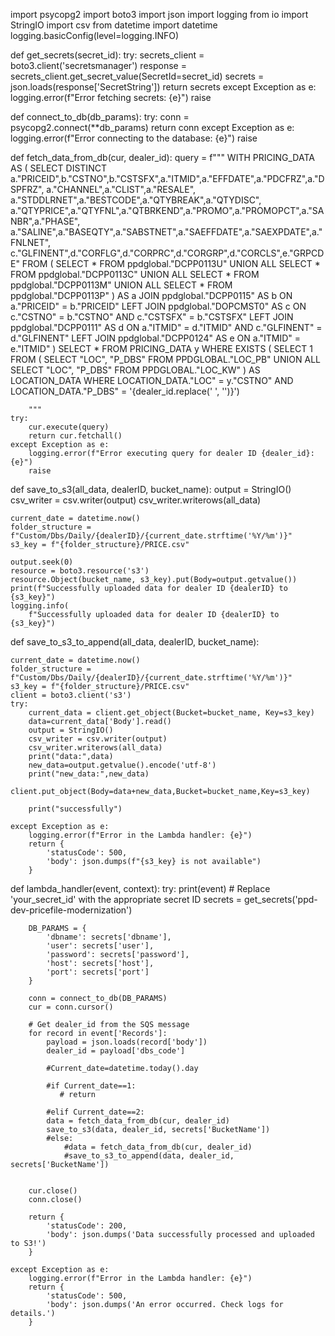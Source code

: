 import psycopg2
import boto3
import json
import logging
from io import StringIO
import csv
from datetime import datetime
logging.basicConfig(level=logging.INFO)


def get_secrets(secret_id):
    try:
        secrets_client = boto3.client('secretsmanager')
        response = secrets_client.get_secret_value(SecretId=secret_id)
        secrets = json.loads(response['SecretString'])
        return secrets
    except Exception as e:
        logging.error(f"Error fetching secrets: {e}")
        raise


def connect_to_db(db_params):
    try:
        conn = psycopg2.connect(**db_params)
        return conn
    except Exception as e:
        logging.error(f"Error connecting to the database: {e}")
        raise


def fetch_data_from_db(cur, dealer_id):
    query = f"""
        WITH PRICING_DATA AS (
        SELECT DISTINCT
        a."PRICEID",b."CSTNO",b."CSTSFX",a."ITMID",a."EFFDATE",a."PDCFRZ",a."DSPFRZ",
        a."CHANNEL",a."CLIST",a."RESALE", a."STDDLRNET",a."BESTCODE",a."QTYBREAK",a."QTYDISC",
        a."QTYPRICE",a."QTYFNL",a."QTBRKEND",a."PROMO",a."PROMOPCT",a."SANBR",a."PHASE",
        a."SALINE",a."BASEQTY",a."SABSTNET",a."SAEFFDATE",a."SAEXPDATE",a."FNLNET",
        c."GLFINENT",d."CORFLG",d."CORPRC",d."CORGRP",d."CORCLS",e."GRPCDE"
               FROM (
        SELECT * FROM ppdglobal."DCPP0113U"
        UNION ALL
        SELECT * FROM ppdglobal."DCPP0113C"
        UNION ALL
        SELECT * FROM ppdglobal."DCPP0113M"
        UNION ALL
        SELECT * FROM ppdglobal."DCPP0113P"
        ) AS a
        JOIN ppdglobal."DCPP0115" AS b ON a."PRICEID" = b."PRICEID"
        LEFT JOIN ppdglobal."DOPCMST0" AS c ON c."CSTNO" = b."CSTNO" AND c."CSTSFX" = b."CSTSFX"
        LEFT JOIN ppdglobal."DCPP0111" AS d ON a."ITMID" = d."ITMID" AND c."GLFINENT" = d."GLFINENT"
        LEFT JOIN ppdglobal."DCPP0124" AS e ON a."ITMID" = e."ITMID"
        )
        SELECT *
        FROM PRICING_DATA y
        WHERE EXISTS (
        SELECT 1
        FROM (
        SELECT "LOC", "P_DBS" FROM PPDGLOBAL."LOC_PB"
        UNION ALL
        SELECT "LOC", "P_DBS" FROM PPDGLOBAL."LOC_KW"
        ) AS LOCATION_DATA
        WHERE LOCATION_DATA."LOC" = y."CSTNO"
        AND LOCATION_DATA."P_DBS" = '{dealer_id.replace(' ', '')}')
       
        """
    try:
        cur.execute(query)
        return cur.fetchall()
    except Exception as e:
        logging.error(f"Error executing query for dealer ID {dealer_id}: {e}")
        raise


def save_to_s3(all_data, dealerID, bucket_name):
    output = StringIO()
    csv_writer = csv.writer(output)
    csv_writer.writerows(all_data)

    current_date = datetime.now()
    folder_structure = f"Custom/Dbs/Daily/{dealerID}/{current_date.strftime('%Y/%m')}"
    s3_key = f"{folder_structure}/PRICE.csv"

    output.seek(0)
    resource = boto3.resource('s3')
    resource.Object(bucket_name, s3_key).put(Body=output.getvalue())
    print(f"Successfully uploaded data for dealer ID {dealerID} to {s3_key}")
    logging.info(
        f"Successfully uploaded data for dealer ID {dealerID} to {s3_key}")

def save_to_s3_to_append(all_data, dealerID, bucket_name):
    
    current_date = datetime.now()
    folder_structure = f"Custom/Dbs/Daily/{dealerID}/{current_date.strftime('%Y/%m')}"
    s3_key = f"{folder_structure}/PRICE.csv"
    client = boto3.client('s3')
    try:
        current_data = client.get_object(Bucket=bucket_name, Key=s3_key)
        data=current_data['Body'].read()
        output = StringIO()
        csv_writer = csv.writer(output)
        csv_writer.writerows(all_data)
        print("data:",data)
        new_data=output.getvalue().encode('utf-8')
        print("new_data:",new_data)
        client.put_object(Body=data+new_data,Bucket=bucket_name,Key=s3_key)
    
        print("successfully")
        
    except Exception as e:
        logging.error(f"Error in the Lambda handler: {e}")
        return {
            'statusCode': 500,
            'body': json.dumps(f"{s3_key} is not available")
        }
    

def lambda_handler(event, context):
    try:
        print(event)
        # Replace 'your_secret_id' with the appropriate secret ID
        secrets = get_secrets('ppd-dev-pricefile-modernization')

        DB_PARAMS = {
            'dbname': secrets['dbname'],
            'user': secrets['user'],
            'password': secrets['password'],
            'host': secrets['host'],
            'port': secrets['port']
        }

        conn = connect_to_db(DB_PARAMS)
        cur = conn.cursor()

        # Get dealer_id from the SQS message
        for record in event['Records']:
            payload = json.loads(record['body'])
            dealer_id = payload['dbs_code']
            
            #Current_date=datetime.today().day

            #if Current_date==1:
               # return
            
            #elif Current_date==2:
            data = fetch_data_from_db(cur, dealer_id)
            save_to_s3(data, dealer_id, secrets['BucketName'])
            #else:
                #data = fetch_data_from_db(cur, dealer_id)
                #save_to_s3_to_append(data, dealer_id, secrets['BucketName'])


        cur.close()
        conn.close()

        return {
            'statusCode': 200,
            'body': json.dumps('Data successfully processed and uploaded to S3!')
        }

    except Exception as e:
        logging.error(f"Error in the Lambda handler: {e}")
        return {
            'statusCode': 500,
            'body': json.dumps('An error occurred. Check logs for details.')
        }
